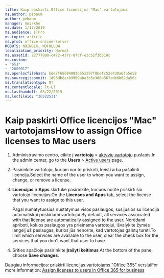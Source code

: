 ```yaml
---
title: Kaip paskirti Office licencijos "Mac" vartotojams
ms.author: pebaum
author: pebaum
manager: mnirkhe
ms.date: 1/17/2019
ms.audience: ITPro
ms.topic: article
ms.prod: office-online-server
ROBOTS: NOINDEX, NOFOLLOW
localization_priority: Normal
ms.assetid: 22777888-c472-437c-87cf-e3c52f3b310c
ms.custom:
- "651"
- "2000017"
ms.openlocfilehash: bde7f68684003b551297f8befc52e438a6fa5e58
ms.sourcegitcommit: 1d98db8acb9959aba3b5e308a567ade6b62da56c
ms.translationtype: MT
ms.contentlocale: lt-LT
ms.lasthandoff: 08/22/2019
ms.locfileid: "36522511"
---
```

# <a name="how-to-assign-office-licenses-to-mac-users"></a><span data-ttu-id="952bd-102">Kaip paskirti Office licencijos "Mac" vartotojams</span><span class="sxs-lookup"><span data-stu-id="952bd-102">How to assign Office licenses to Mac users</span></span>

1. <span data-ttu-id="952bd-103">Administravimo centro, eikite į **vartotojų** \> [aktyvių vartotojų](https://go.microsoft.com/fwlink/p/?linkid=834822) puslapis.</span><span class="sxs-lookup"><span data-stu-id="952bd-103">In the admin center, go to the **Users** \> [Active users](https://go.microsoft.com/fwlink/p/?linkid=834822) page.</span></span>

2. <span data-ttu-id="952bd-104">Pasirinkite vartotojo, kuriam norite priskirti, keisti arba pašalinti licencija.</span><span class="sxs-lookup"><span data-stu-id="952bd-104">Select the name of the user to whom you want to assign, change, or remove a license.</span></span>

3. <span data-ttu-id="952bd-105">**Licencijas ir Apps** skirtuke pasirinkite, kuriuos norite priskirti šio vartotojo licencijos.</span><span class="sxs-lookup"><span data-stu-id="952bd-105">On the **Licenses and Apps** tab, select the license that you want to assign to this user.</span></span>

    <span data-ttu-id="952bd-106">Pagal numatytuosius nustatymus visos paslaugos, susijusios su licencija automatiškai priskiriami vartotojui.</span><span class="sxs-lookup"><span data-stu-id="952bd-106">By default, all services associated with that license are automatically assigned to the user.</span></span> <span data-ttu-id="952bd-107">Norėdami apriboti, kokios paslaugos yra prieinama vartotojui, išvalykite žymės langelį už paslaugas, kurios jūs nenorite, kad vartotojas galėtų turėti.</span><span class="sxs-lookup"><span data-stu-id="952bd-107">To limit which services are available to the user, clear the check box for the services that you don't want that user to have.</span></span>

4. <span data-ttu-id="952bd-108">Srities apačioje pasirinkite **Įrašyti keitimus**.</span><span class="sxs-lookup"><span data-stu-id="952bd-108">At the bottom of the pane, choose **Save changes**.</span></span>

<span data-ttu-id="952bd-109">Daugiau informacijos: [priskirti licencijas vartotojams "Office 365" verslui](https://docs.microsoft.com/office365/admin/subscriptions-and-billing/assign-licenses-to-users)</span><span class="sxs-lookup"><span data-stu-id="952bd-109">For more information: [Assign licenses to users in Office 365 for business](https://docs.microsoft.com/office365/admin/subscriptions-and-billing/assign-licenses-to-users)</span></span>
  